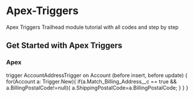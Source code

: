 # Apex-Triggers
Apex Triggers Trailhead module tutorial with all codes and step by step

## Get Started with Apex Triggers

### Apex

trigger AccountAddressTrigger on Account (before insert, before update) {
    for(Account a: Trigger.New){
        if(a.Match_Billing_Address__c == true && a.BillingPostalCode!=null){
            a.ShippingPostalCode=a.BillingPostalCode;
        }
    }
}
